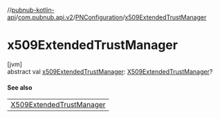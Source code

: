 //[pubnub-kotlin-api](../../../index.md)/[com.pubnub.api.v2](../index.md)/[PNConfiguration](index.md)/[x509ExtendedTrustManager](x509-extended-trust-manager.md)

# x509ExtendedTrustManager

[jvm]\
abstract val [x509ExtendedTrustManager](x509-extended-trust-manager.md): [X509ExtendedTrustManager](https://docs.oracle.com/javase/8/docs/api/javax/net/ssl/X509ExtendedTrustManager.html)?

#### See also

| |
|---|
| [X509ExtendedTrustManager](https://docs.oracle.com/javase/8/docs/api/javax/net/ssl/X509ExtendedTrustManager.html) |
